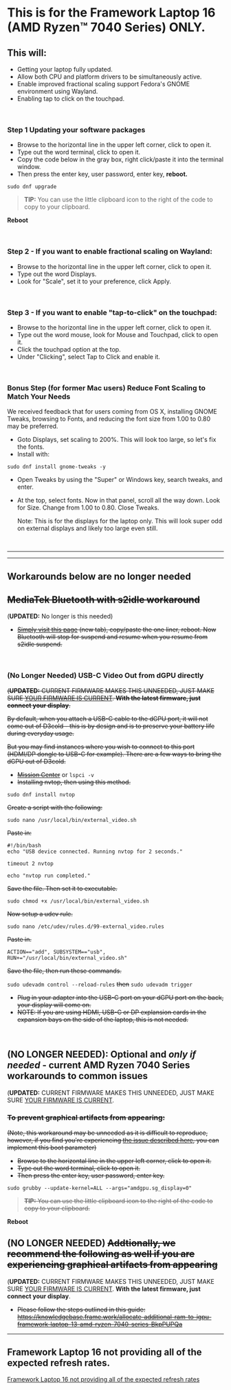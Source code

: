 # This is for the Framework Laptop 16 (AMD Ryzen™ 7040 Series) ONLY.

## This will:

- Getting  your laptop fully updated.
- Allow both CPU and platform drivers to be simultaneously active.
- Enable improved fractional scaling support Fedora's GNOME environment using Wayland.
- Enabling tap to click on the touchpad.

&nbsp;
&nbsp;
&nbsp;

### Step 1 Updating your software packages

- Browse to the horizontal line in the upper left corner, click to open it.
- Type out the word terminal, click to open it.
- Copy the code below in the gray box, right click/paste it into the terminal window.
- Then press the enter key, user password, enter key, **reboot.**


```
sudo dnf upgrade
```
> **TIP:** You can use the little clipboard icon to the right of the code to copy to your clipboard.


**Reboot**

&nbsp;
&nbsp;
&nbsp;


### Step 2 - If you want to enable fractional scaling on Wayland:

- Browse to the horizontal line in the upper left corner, click to open it.
- Type out the word Displays.
- Look for "Scale", set it to your preference, click Apply.

&nbsp;
&nbsp;
&nbsp;
### Step 3 -  If you want to enable "tap-to-click" on the touchpad:

- Browse to the horizontal line in the upper left corner, click to open it.
- Type out the word mouse, look for Mouse and Touchpad, click to open it.
- Click the touchpad option at the top.
- Under "Clicking", select Tap to Click and enable it.
  
&nbsp;
&nbsp;
&nbsp;
### Bonus Step (for former Mac users) Reduce Font Scaling to Match Your Needs

We received feedback that for users coming from OS X, installing GNOME Tweaks, browsing to Fonts, and reducing the font size from 1.00 to 0.80 may be preferred. 

- Goto Displays, set scaling to 200%. This will look too large, so let's fix the fonts.
- Install with:
  
```
sudo dnf install gnome-tweaks -y
```

- Open Tweaks by using the "Super" or Windows key, search tweaks, and enter.

- At the top, select fonts. Now in that panel, scroll all the way down. Look for Size. Change from 1.00 to 0.80. Close Tweaks.

  Note: This is for the displays for the laptop only. This will look super odd on external displays and likely too large even still.

&nbsp;
&nbsp;
&nbsp;

----------------------------------------
----------------------------------------
## Workarounds below are no longer needed

## ~~MediaTek Bluetooth with s2idle workaround~~
(**UPDATED:** No longer is this needed)

- ~~[Simply visit this page](https://github.com/FrameworkComputer/linux-docs/blob/main/hibernation/kernel-6-11-workarounds/suspend-hibernate-bluetooth-workaround.md#workaround-for-suspendhibernate-black-screen-on-resume-kernel-611) (new tab), copy/paste the one liner, reboot. Now Bluetooth will stop for suspend and resume when you resume from s2idle suspend.~~

&nbsp;
&nbsp;
&nbsp;

### (No Longer Needed) USB-C Video Out from dGPU directly
~~(**UPDATED:** CURRENT FIRMWARE MAKES THIS UNNEEDED, JUST MAKE SURE [YOUR FIRMWARE IS CURRENT](https://guides.frame.work/Guide/Fedora+41+Installation+on+the+Framework+Laptop+16/394?lang=en#s2261).
**With the latest firmware, just connect your display**.~~

~~By default, when you attach a USB-C cable to the dGPU port, it will not come out of D3cold - this is by design and is to preserve your battery life during everyday usage.~~

~~But you may find instances where you wish to connect to this port (HDMI/DP dongle to USB-C for example). There are a few ways to bring the dGPU out of D3cold.~~

- ~~[Mission Center](https://missioncenter.io/)~~ or ``lspci -v``
- ~~Installing nvtop, then using this method.~~

```
sudo dnf install nvtop
```
~~Create a script with the following:~~

```
sudo nano /usr/local/bin/external_video.sh
```
~~Paste in:~~

```
#!/bin/bash
echo "USB device connected. Running nvtop for 2 seconds."

timeout 2 nvtop

echo "nvtop run completed."
```
~~Save the file. Then set it to executable.~~

```
sudo chmod +x /usr/local/bin/external_video.sh
```

~~Now setup a udev rule.~~
```
sudo nano /etc/udev/rules.d/99-external_video.rules
```

~~Paste in.~~

```
ACTION=="add", SUBSYSTEM=="usb", RUN+="/usr/local/bin/external_video.sh"
```

~~Save the file, then run these commands.~~

``sudo udevadm control --reload-rules``
~~then~~
``sudo udevadm trigger``

- ~~Plug in your adapter into the USB-C port on your dGPU port on the back, your display will come on.~~
- ~~NOTE: If you are using HDMI, USB-C or DP explansion cards in the expansion bays on the side of the laptop, this is not needed.~~

&nbsp;
&nbsp;
&nbsp;

## (**NO LONGER NEEDED**): Optional and *only if needed* - current AMD Ryzen 7040 Series workarounds to common issues
(**UPDATED:** CURRENT FIRMWARE MAKES THIS UNNEEDED, JUST MAKE SURE [YOUR FIRMWARE IS CURRENT](https://guides.frame.work/Guide/Fedora+41+Installation+on+the+Framework+Laptop+16/394?lang=en#s2261).

### ~~To prevent graphical artifacts from appearing:~~
~~(Note, this workaround may be unneeded as it is difficult to reproduce, however, if you find you're experiencing [the issue described here](https://bugzilla.redhat.com/show_bug.cgi?id=2247154#c3), you can implement this boot parameter)~~


- ~~Browse to the horizontal line in the upper left corner, click to open it.~~
- ~~Type out the word terminal, click to open it.~~
- ~~Then press the enter key, user password, enter key.~~

```
sudo grubby --update-kernel=ALL --args="amdgpu.sg_display=0"
```
> ~~**TIP:** You can use the little clipboard icon to the right of the code to copy to your clipboard.~~


**Reboot**

## (NO LONGER NEEDED) ~~Addtionally, we recommend the following as well if you are experiencing graphical artifacts from appearing~~
(**UPDATED:** CURRENT FIRMWARE MAKES THIS UNNEEDED, JUST MAKE SURE [YOUR FIRMWARE IS CURRENT](https://guides.frame.work/Guide/Fedora+41+Installation+on+the+Framework+Laptop+16/394?lang=en#s2261).
**With the latest firmware, just connect your display**.

- ~~Please follow the steps outlined in this guide:
  https://knowledgebase.frame.work/allocate-additional-ram-to-igpu-framework-laptop-13-amd-ryzen-7040-series-BkpPUPQa~~


----------------------------------------

## Framework Laptop 16 not providing all of the expected refresh rates.

[Framework Laptop 16 not providing all of the expected refresh rates ](https://github.com/FrameworkComputer/linux-docs/blob/main/amdgpu-workarounds/amdgpu_freesync_video/amdgpu_freesync_video.md#amdgpufreesync_video1-parameter-workaround-franework-laptop-16-only)

&nbsp;
&nbsp;
&nbsp;&nbsp;
&nbsp;
&nbsp;
